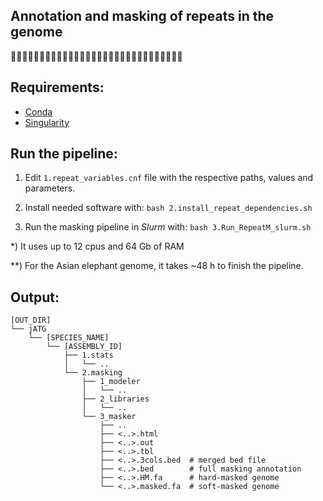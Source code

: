 ## Annotation and masking of repeats in the genome
🧬😷🧬😷🧬😷🧬😷🧬😷🧬😷🧬😷🧬😷🧬😷🧬😷🧬😷🧬😷🧬😷🧬😷🧬😷

## Requirements:
* [Conda](https://docs.conda.io)
* [Singularity](https://sylabs.io/guides/3.0/user-guide/index.html)


## Run the pipeline:

1) Edit `1.repeat_variables.cnf` file with the respective paths, values and parameters.

2) Install needed software with: `bash 2.install_repeat_dependencies.sh`

3) Run the masking pipeline in _Slurm_ with: `bash 3.Run_RepeatM_slurm.sh`

\*) It uses up to 12 cpus and 64 Gb of RAM

\**) For the Asian elephant genome, it takes ~48 h to finish the pipeline.

## Output:
```
[OUT_DIR]
└── jATG
    └── [SPECIES_NAME]
        └── [ASSEMBLY_ID]
            ├── 1.stats
            │   └── ..
            └── 2.masking
                ├── 1_modeler
                │   └── ..
                ├── 2_libraries
                │   └── ..
                └── 3_masker
                    ├── ..
                    ├── <..>.html    
                    ├── <..>.out
                    ├── <..>.tbl
                    ├── <..>.3cols.bed  # merged bed file
                    ├── <..>.bed        # full masking annotation
                    ├── <..>.HM.fa      # hard-masked genome
                    └── <..>.masked.fa  # soft-masked genome
```
